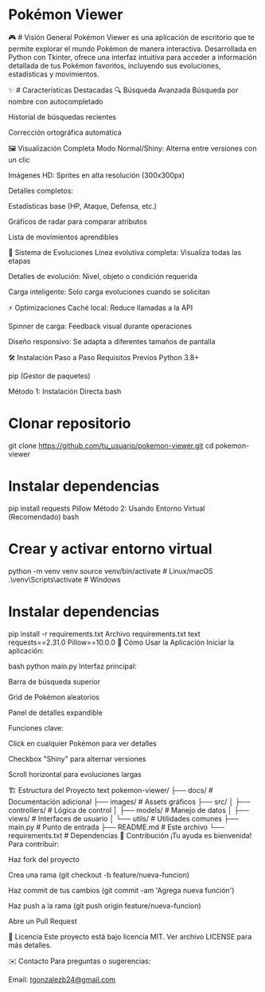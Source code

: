 # Pokémon Viewer


🎮 # Visión General
Pokémon Viewer es una aplicación de escritorio que te permite explorar el mundo Pokémon de manera interactiva. Desarrollada en Python con Tkinter, ofrece una interfaz intuitiva para acceder a información detallada de tus Pokémon favoritos, incluyendo sus evoluciones, estadísticas y movimientos.

✨ # Características Destacadas
🔍 Búsqueda Avanzada
Búsqueda por nombre con autocompletado

Historial de búsquedas recientes

Corrección ortográfica automática

🖼️ Visualización Completa
Modo Normal/Shiny: Alterna entre versiones con un clic

Imágenes HD: Sprites en alta resolución (300x300px)

Detalles completos:

Estadísticas base (HP, Ataque, Defensa, etc.)

Gráficos de radar para comparar atributos

Lista de movimientos aprendibles

🌱 Sistema de Evoluciones
Línea evolutiva completa: Visualiza todas las etapas

Detalles de evolución: Nivel, objeto o condición requerida

Carga inteligente: Solo carga evoluciones cuando se solicitan

⚡ Optimizaciones
Caché local: Reduce llamadas a la API

Spinner de carga: Feedback visual durante operaciones

Diseño responsivo: Se adapta a diferentes tamaños de pantalla

🛠️ Instalación Paso a Paso
Requisitos Previos
Python 3.8+

pip (Gestor de paquetes)

Método 1: Instalación Directa
bash

# Clonar repositorio

git clone https://github.com/tu_usuario/pokemon-viewer.git
cd pokemon-viewer

# Instalar dependencias

pip install requests Pillow
Método 2: Usando Entorno Virtual (Recomendado)
bash

# Crear y activar entorno virtual

python -m venv venv
source venv/bin/activate # Linux/macOS
.\venv\Scripts\activate # Windows

# Instalar dependencias

pip install -r requirements.txt
Archivo requirements.txt
text
requests==2.31.0
Pillow==10.0.0
🚀 Cómo Usar la Aplicación
Iniciar la aplicación:

bash
python main.py
Interfaz principal:

Barra de búsqueda superior

Grid de Pokémon aleatorios

Panel de detalles expandible

Funciones clave:

Click en cualquier Pokémon para ver detalles

Checkbox "Shiny" para alternar versiones

Scroll horizontal para evoluciones largas

🏗️ Estructura del Proyecto
text
pokemon-viewer/
├── docs/ # Documentación adicional
├── images/ # Assets gráficos
├── src/
│ ├── controllers/ # Lógica de control
│ ├── models/ # Manejo de datos
│ ├── views/ # Interfaces de usuario
│ └── utils/ # Utilidades comunes
├── main.py # Punto de entrada
├── README.md # Este archivo
└── requirements.txt # Dependencias
🤝 Contribución
¡Tu ayuda es bienvenida! Para contribuir:

Haz fork del proyecto

Crea una rama (git checkout -b feature/nueva-funcion)

Haz commit de tus cambios (git commit -am 'Agrega nueva función')

Haz push a la rama (git push origin feature/nueva-funcion)

Abre un Pull Request

📜 Licencia
Este proyecto está bajo licencia MIT. Ver archivo LICENSE para más detalles.

✉️ Contacto
Para preguntas o sugerencias:

Email: tgonzalezb24@gmail.com
